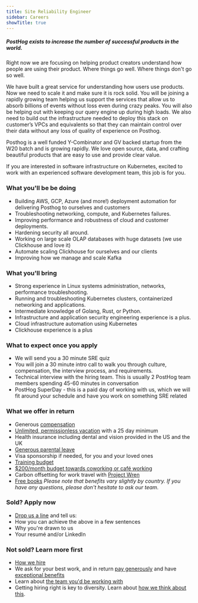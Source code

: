 ```yaml
---
title: Site Reliability Engineer
sidebar: Careers
showTitle: true
---
```


<h5 class='centered'>PostHog exists to increase the number of successful products in the world.</h5>

Right now we are focusing on helping product creators understand how people are using their product. Where things go well. Where things don't go so well.

We have built a great service for understanding how users use products. Now we need to scale it and make sure it is rock solid. You will be joining a rapidly growing team helping us support the services that allow us to absorb billions of events without loss even during crazy peaks. You will also be helping out with keeping our query engine up during high loads.
We also need to build out the infrastructure needed to deploy this stack on customer’s VPCs and equivalents so that they can maintain control over their data without any loss of quality of experience on Posthog.

Posthog is a well funded Y-Combinator and GV backed startup from the W20 batch and is growing rapidly. We love open source, data, and crafting beautiful products that are easy to use and provide clear value.

If you are interested in software infrastructure on Kubernetes, excited to work with an experienced software development team, this job is for you.

### What you'll be be doing

* Building AWS, GCP, Azure (and more!) deployment automation for delivering Posthog to ourselves and customers
* Troubleshooting networking, compute, and Kubernetes failures.
* Improving performance and robustness of cloud and customer deployments.
* Hardening security all around.
* Working on large scale OLAP databases with huge datasets (we use Clickhouse and love it)
* Automate scaling Clickhouse for ourselves and our clients
* Improving how we manage and scale Kafka

### What you'll bring

* Strong experience in Linux systems administration, networks, performance troubleshooting.
* Running and troubleshooting Kubernetes clusters, containerized networking and applications.
* Intermediate knowledge of Golang, Rust, or Python.
* Infrastructure and application security engineering experience is a plus.
* Cloud infrastructure automation using Kubernetes
* Clickhouse experience is a plus

### What to expect once you apply

* We will send you a 30 minute SRE quiz
* You will join a 30 minute intro call to walk you through culture, compensation, the interview process, and requirements.
* Technical interview with the hiring team. This is usually 2 PostHog team members spending 45-60 minutes in conversation
* PostHog SuperDay - this is a paid day of working with us, which we will fit around your schedule and have you work on something SRE related

### What we offer in return

* Generous [compensation](/handbook/people/compensation)
* [Unlimited, permissionless vacation](/handbook/people/time-off) with a 25 day minimum
* Health insurance including dental and vision provided in the US and the UK
* [Generous parental leave](/handbook/people/time-off)
* Visa sponsorship if needed, for you and your loved ones
* [Training budget](/handbook/people/training)
* [$200/month budget towards coworking or café working](/handbook/people/spending-money)
* Carbon offsetting for work travel with [Project Wren](https://www.wren.co/)
* [Free books](/handbook/people/training#books)
*Please note that benefits vary slightly by country. If you have any questions, please don't hesitate to ask our team.*

### Sold? Apply now
* [Drop us a line](mailto:22ABB4D4D3@jobs.workablemail.com) and tell us:
* How you can achieve the above in a few sentences
* Why you're drawn to us
* Your resumé and/or LinkedIn

### Not sold? Learn more first
* [How we hire](/careers#our-interview-process)
* We ask for your best work, and in return [pay generously](/handbook/people/compensation) and have [exceptional benefits](/careers/#benefits)
* Learn about [the team you'd be working with](/handbook/company/team)
* Getting hiring right is key to diversity. Learn about [how we think about this](/handbook/company/diversity).
